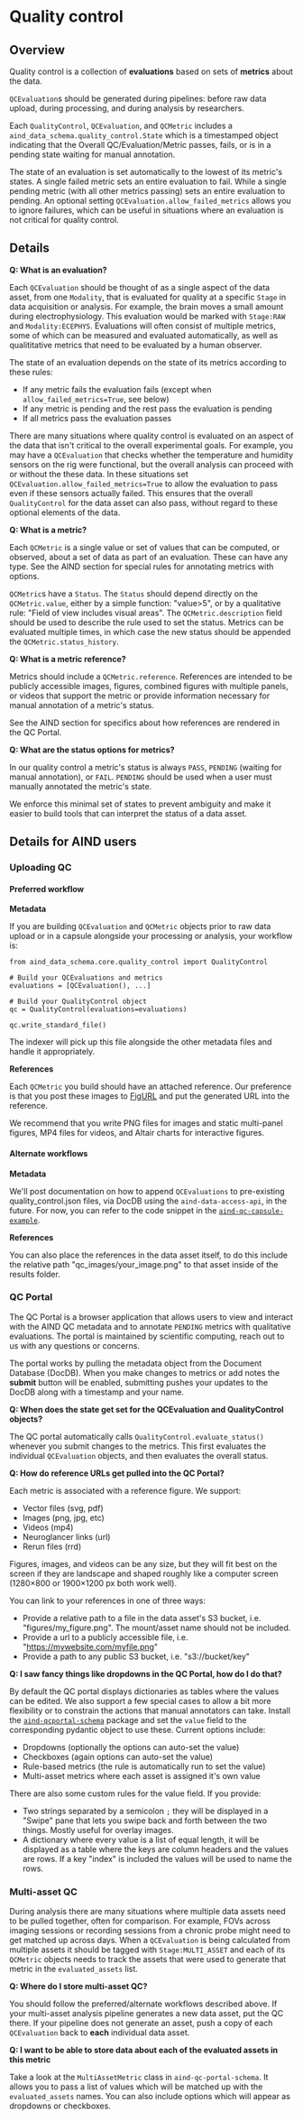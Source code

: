 # Quality control

## Overview

Quality control is a collection of **evaluations** based on sets of **metrics** about the data. 

`QCEvaluation`s should be generated during pipelines: before raw data upload, during processing, and during analysis by researchers.

Each `QualityControl`, `QCEvaluation`, and `QCMetric` includes a `aind_data_schema.quality_control.State` which is a timestamped object indicating that the Overall QC/Evaluation/Metric passes, fails, or is in a pending state waiting for manual annotation.

The state of an evaluation is set automatically to the lowest of its metric's states. A single failed metric sets an entire evaluation to fail. While a single pending metric (with all other metrics passing) sets an entire evaluation to pending. An optional setting `QCEvaluation.allow_failed_metrics` allows you to ignore failures, which can be useful in situations where an evaluation is not critical for quality control.

## Details

**Q: What is an evaluation?**

Each `QCEvaluation` should be thought of as a single aspect of the data asset, from one `Modality`, that is evaluated for quality at a specific `Stage` in data acquisition or analysis. For example, the brain moves a small amount during electrophysiology. This evaluation would be marked with `Stage:RAW` and `Modality:ECEPHYS`. Evaluations will often consist of multiple metrics, some of which can be measured and evaluated automatically, as well as qualititative metrics that need to be evaluated by a human observer.

The state of an evaluation depends on the state of its metrics according to these rules:

- If any metric fails the evaluation fails (except when `allow_failed_metrics=True`, see below)
- If any metric is pending and the rest pass the evaluation is pending
- If all metrics pass the evaluation passes

There are many situations where quality control is evaluated on an aspect of the data that isn't critical to the overall experimental goals. For example, you may have a `QCEvaluation` that checks whether the temperature and humidity sensors on the rig were functional, but the overall analysis can proceed with or without the these data. In these situations set `QCEvaluation.allow_failed_metrics=True` to allow the evaluation to pass even if these sensors actually failed. This ensures that the overall `QualityControl` for the data asset can also pass, without regard to these optional elements of the data. 

**Q: What is a metric?**

Each `QCMetric` is a single value or set of values that can be computed, or observed, about a set of data as part of an evaluation. These can have any type. See the AIND section for special rules for annotating metrics with options.

`QCMetric`s have a `Status`. The `Status` should depend directly on the `QCMetric.value`, either by a simple function: "value>5", or by a qualitative rule: "Field of view includes visual areas". The `QCMetric.description` field should be used to describe the rule used to set the status. Metrics can be evaluated multiple times, in which case the new status should be appended the `QCMetric.status_history`.

**Q: What is a metric reference?**

Metrics should include a `QCMetric.reference`. References are intended to be publicly accessible images, figures, combined figures with multiple panels, or videos that support the metric or provide information necessary for manual annotation of a metric's status.

See the AIND section for specifics about how references are rendered in the QC Portal.

**Q: What are the status options for metrics?**

In our quality control a metric's status is always `PASS`, `PENDING` (waiting for manual annotation), or `FAIL`. `PENDING` should be used when a user must manually annotated the metric's state.

We enforce this minimal set of states to prevent ambiguity and make it easier to build tools that can interpret the status of a data asset.

## Details for AIND users

### Uploading QC

#### Preferred workflow 

**Metadata**

If you are building `QCEvaluation` and `QCMetric` objects prior to raw data upload or in a capsule alongside your processing or analysis, your workflow is: 

```
from aind_data_schema.core.quality_control import QualityControl

# Build your QCEvaluations and metrics
evaluations = [QCEvaluation(), ...]

# Build your QualityControl object
qc = QualityControl(evaluations=evaluations)

qc.write_standard_file()
```

The indexer will pick up this file alongside the other metadata files and handle it appropriately.

**References**

Each `QCMetric` you build should have an attached reference. Our preference is that you post these images to [FigURL](https://github.com/flatironinstitute/figurl/blob/main/doc/intro.md) and put the generated URL into the reference.

We recommend that you write PNG files for images and static multi-panel figures, MP4 files for videos, and Altair charts for interactive figures.

#### Alternate workflows

**Metadata**

We'll post documentation on how to append `QCEvaluations` to pre-existing quality_control.json files, via DocDB using the `aind-data-access-api`, in the future. For now, you can refer to the code snippet in the [`aind-qc-capsule-example`](https://github.com/AllenNeuralDynamics/aind-qc-capsule-example/).

**References**

You can also place the references in the data asset itself, to do this include the relative path "qc_images/your_image.png" to that asset inside of the results folder.

### QC Portal

The QC Portal is a browser application that allows users to view and interact with the AIND QC metadata and to annotate ``PENDING`` metrics with qualitative evaluations. The portal is maintained by scientific computing, reach out to us with any questions or concerns.

The portal works by pulling the metadata object from the Document Database (DocDB). When you make changes to metrics or add notes the **submit** button will be enabled, submitting pushes your updates to the DocDB along with a timestamp and your name.

**Q: When does the state get set for the QCEvaluation and QualityControl objects?**

The QC portal automatically calls ``QualityControl.evaluate_status()`` whenever you submit changes to the metrics. This first evaluates the individual `QCEvaluation` objects, and then evaluates the overall status.

**Q: How do reference URLs get pulled into the QC Portal?**

Each metric is associated with a reference figure. We support:

- Vector files (svg, pdf)
- Images (png, jpg, etc)
- Videos (mp4)
- Neuroglancer links (url)
- Rerun files (rrd)

Figures, images, and videos can be any size, but they will fit best on the screen if they are landscape and shaped roughly like a computer screen (1280×800 or 1900×1200 px both work well).

You can link to your references in one of three ways:

- Provide a relative path to a file in the data asset's S3 bucket, i.e. "figures/my_figure.png". The mount/asset name should not be included.
- Provide a url to a publicly accessible file, i.e. "https://mywebsite.com/myfile.png"
- Provide a path to any public S3 bucket, i.e. "s3://bucket/key"

**Q: I saw fancy things like dropdowns in the QC Portal, how do I do that?**

By default the QC portal displays dictionaries as tables where the values can be edited. We also support a few special cases to allow a bit more flexibility or to constrain the actions that manual annotators can take. Install the [`aind-qcportal-schema`](https://github.com/AllenNeuralDynamics/aind-qcportal-schema/blob/dev/src/aind_qcportal_schema/metric_value.py) package and set the `value` field to the corresponding pydantic object to use these. Current options include:

- Dropdowns (optionally the options can auto-set the value)
- Checkboxes (again options can auto-set the value)
- Rule-based metrics (the rule is automatically run to set the value)
- Multi-asset metrics where each asset is assigned it's own value

There are also some custom rules for the value field. If you provide:

- Two strings separated by a semicolon `;` they will be displayed in a "Swipe" pane that lets you swipe back and forth between the two things. Mostly useful for overlay images.
- A dictionary where every value is a list of equal length, it will be displayed as a table where the keys are column headers and the values are rows. If a key "index" is included the values will be used to name the rows.

### Multi-asset QC

During analysis there are many situations where multiple data assets need to be pulled together, often for comparison. For example, FOVs across imaging sessions or recording sessions from a chronic probe might need to get matched up across days. When a `QCEvaluation` is being calculated from multiple assets it should be tagged with `Stage:MULTI_ASSET` and each of its `QCMetric` objects needs to track the assets that were used to generate that metric in the `evaluated_assets` list.

**Q: Where do I store multi-asset QC?**

You should follow the preferred/alternate workflows described above. If your multi-asset analysis pipeline generates a new data asset, put the QC there. If your pipeline does not generate an asset, push a copy of each `QCEvaluation` back to **each** individual data asset.

**Q: I want to be able to store data about each of the evaluated assets in this metric**

Take a look at the `MultiAssetMetric` class in `aind-qc-portal-schema`. It allows you to pass a list of values which will be matched up with the `evaluated_assets` names. You can also include options which will appear as dropdowns or checkboxes.
